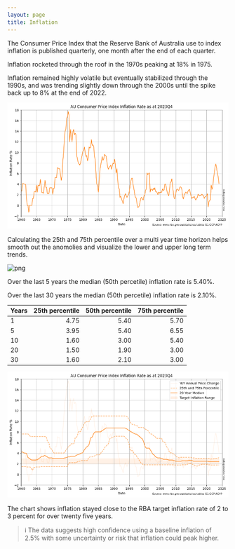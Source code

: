 ```yaml
---
layout: page
title: Inflation
---
```


The Consumer Price Index that the Reserve Bank of Australia use to index inflation is published quarterly, one month after the end of each quarter.

Inflation rocketed through the roof in the 1970s peaking at 18% in 1975. 

Inflation remained highly volatile but eventually stabilized through the 1990s, and was trending slightly down through the 2000s until the spike back up to 8% at the end of 2022.


    
![png](images/inflation_6_0.png)
    




Calculating the 25th and 75th percentile over a multi year time horizon helps smooth out the anomolies and visualize the lower and upper long term trends.
    



    
![png](images/inflation_10_0.png)
    




Over the last 5 years the median (50th percetile) inflation rate is 5.40%.

Over the last 30 years the median (50th percetile) inflation rate is 2.10%.
    



| Years |   25th percentile |   50th percentile |   75th percentile |
|-------|-----:|-----:|-----:|
| 1     | 4.75 | 5.40 | 5.70 |
| 5     | 3.95 | 5.40 | 6.55 |
| 10    | 1.60 | 3.00 | 5.40 |
| 20    | 1.50 | 1.90 | 3.00 |
| 30    | 1.60 | 2.10 | 3.00 |




    
![png](images/inflation_12_0.png)
    


The chart shows inflation stayed close to the RBA target inflation rate of 2 to 3 percent for over twenty five years.

> ℹ The data suggests high confidence using a baseline inflation of 2.5% with some uncertainty or risk that inflation could peak higher.
